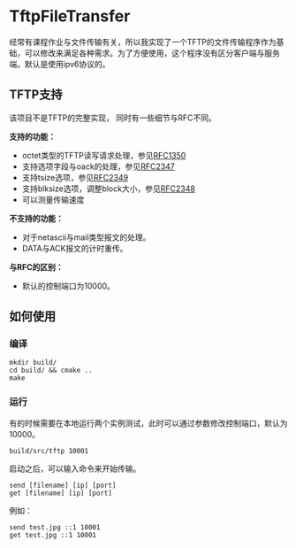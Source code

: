 # TftpFileTransfer

经常有课程作业与文件传输有关，所以我实现了一个TFTP的文件传输程序作为基础，可以修改来满足各种需求。为了方便使用，这个程序没有区分客户端与服务端。默认是使用ipv6协议的。

## TFTP支持

该项目不是TFTP的完整实现， 同时有一些细节与RFC不同。

**支持的功能：**

- octet类型的TFTP读写请求处理，参见[RFC1350](https://tools.ietf.org/html/rfc1350)
- 支持选项字段与oack的处理，参见[RFC2347](https://tools.ietf.org/html/rfc2347)
- 支持tsize选项，参见[RFC2349](https://tools.ietf.org/html/rfc2349)
- 支持blksize选项，调整block大小，参见[RFC2348](https://tools.ietf.org/html/rfc2348)
- 可以测量传输速度

**不支持的功能：**

- 对于netascii与mail类型报文的处理。
- DATA与ACK报文的计时重传。

**与RFC的区别：**

- 默认的控制端口为10000。

## 如何使用

### 编译

```
mkdir build/
cd build/ && cmake ..
make
```

### 运行

有的时候需要在本地运行两个实例测试，此时可以通过参数修改控制端口，默认为10000。

```
build/src/tftp 10001
```

启动之后，可以输入命令来开始传输。

```
send [filename] [ip] [port]
get [filename] [ip] [port]
```

例如：

```
send test.jpg ::1 10001
get test.jpg ::1 10001
```



